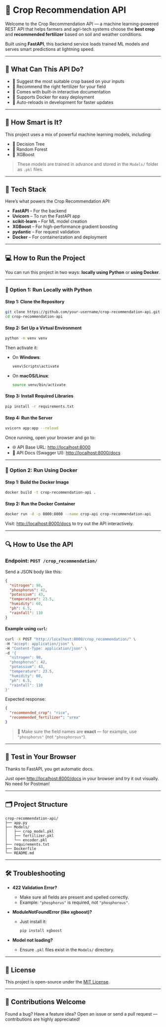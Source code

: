 # 🌾 Crop Recommendation API

Welcome to the Crop Recommendation API — a machine learning-powered REST API that helps farmers and agri-tech systems choose the **best crop** and **recommended fertilizer** based on soil and weather conditions.

Built using **FastAPI**, this backend service loads trained ML models and serves smart predictions at lightning speed.

---

## 🚀 What Can This API Do?

- 🌱 Suggest the most suitable crop based on your inputs
- 🌾 Recommend the right fertilizer for your field
- 📘 Comes with built-in interactive documentation
- 🐳 Supports Docker for easy deployment
- 🔄 Auto-reloads in development for faster updates

---

## 🧠 How Smart is It?

This project uses a mix of powerful machine learning models, including:

- 🧠 Decision Tree
- 🌳 Random Forest
- 🚀 XGBoost

> These models are trained in advance and stored in the `Models/` folder as `.pkl` files.

---

## 🧰 Tech Stack

Here’s what powers the Crop Recommendation API:

- **FastAPI** – For the backend
- **Uvicorn** – To run the FastAPI app
- **scikit-learn** – For ML model creation
- **XGBoost** – For high-performance gradient boosting
- **pydantic** – For request validation
- **Docker** – For containerization and deployment

---

## 💻 How to Run the Project

You can run this project in two ways: **locally using Python** or **using Docker**.

---

### 🧪 Option 1: Run Locally with Python

#### Step 1: Clone the Repository

```bash
git clone https://github.com/your-username/crop-recommendation-api.git
cd crop-recommendation-api
```

#### Step 2: Set Up a Virtual Environment

```bash
python -m venv venv
```

Then activate it:

- On **Windows**:
  ```bash
  venv\Scripts\activate
  ```

- On **macOS/Linux**:
  ```bash
  source venv/bin/activate
  ```

#### Step 3: Install Required Libraries

```bash
pip install -r requirements.txt
```

#### Step 4: Run the Server

```bash
uvicorn app:app --reload
```

Once running, open your browser and go to:

- 🌐 API Base URL: [http://localhost:8000](http://localhost:8000)
- 📘 API Docs (Swagger UI): [http://localhost:8000/docs](http://localhost:8000/docs)

---

### 🐳 Option 2: Run Using Docker

#### Step 1: Build the Docker Image

```bash
docker build -t crop-recommendation-api .
```

#### Step 2: Run the Docker Container

```bash
docker run -d -p 8000:8000 --name crop-api crop-recommendation-api
```

Visit: [http://localhost:8000/docs](http://localhost:8000/docs) to try out the API interactively.

---

## 🔍 How to Use the API

### Endpoint: `POST /crop_recommendation/`

Send a JSON body like this:

```json
{
  "nitrogen": 90,
  "phosphorus": 42,
  "potassium": 43,
  "temperature": 23.5,
  "humidity": 60,
  "ph": 6.5,
  "rainfall": 110
}
```

#### Example using `curl`:

```bash
curl -X POST "http://localhost:8000/crop_recommendation/" \
-H "accept: application/json" \
-H "Content-Type: application/json" \
-d '{
  "nitrogen": 90,
  "phosphorus": 42,
  "potassium": 43,
  "temperature": 23.5,
  "humidity": 60,
  "ph": 6.5,
  "rainfall": 110
}'
```

Expected response:

```json
{
  "recommended_crop": "rice",
  "recommended_fertilizer": "urea"
}
```

> 🛑 Make sure the field names are **exact** — for example, use `"phosphorus"` (not `"phosphorous"`).

---

## 🧪 Test in Your Browser

Thanks to FastAPI, you get automatic docs.

Just open [http://localhost:8000/docs](http://localhost:8000/docs) in your browser and try it out visually. No need for Postman!

---

## 🗂 Project Structure

```
crop-recommendation-api/
├── app.py
├── Models/
│   ├── crop_model.pkl
│   ├── fertilizer.pkl
│   └── encoder.pkl
├── requirements.txt
├── Dockerfile
└── README.md
```

---

## 🛠 Troubleshooting

- **422 Validation Error?**
  - Make sure all fields are present and spelled correctly.
  - Example: `"phosphorus"` is required, not `"phosphorous"`.

- **ModuleNotFoundError (like xgboost)?**
  - Just install it:
    ```bash
    pip install xgboost
    ```

- **Model not loading?**
  - Ensure `.pkl` files exist in the `Models/` directory.

---

## 📜 License

This project is open-source under the [MIT License](LICENSE).

---

## 🤝 Contributions Welcome

Found a bug? Have a feature idea? Open an issue or send a pull request — contributions are highly appreciated!
